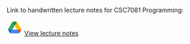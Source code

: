 Link to handwritten lecture notes for CSC7081 Programming:


[![Click here to view lecture notes](https://github.com/EleanorCM/PGCert-Software-Development/blob/main/CSC7081%20Programming/Notes/Images/GoogleDriveIcon.png)](https://drive.google.com/drive/folders/1THDkaTdks6j6Z0A1RmavmKIU8FPvJOla?usp=sharing) [View lecture notes](https://drive.google.com/drive/folders/1THDkaTdks6j6Z0A1RmavmKIU8FPvJOla?usp=sharing)

